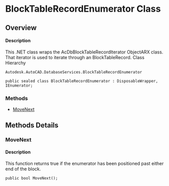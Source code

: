 # BlockTableRecordEnumerator Class

## Overview

#### Description
This .NET class wraps the AcDbBlockTableRecordIterator ObjectARX class. 
That iterator is used to iterate through an BlockTableRecord.
Class Hierarchy
```text
Autodesk.AutoCAD.DatabaseServices.BlockTableRecordEnumerator
```

```text
public sealed class BlockTableRecordEnumerator : DisposableWrapper, IEnumerator;
```

### Methods

- [MoveNext](#movenext)


## Methods Details

### MoveNext

#### Description
This function returns true if the enumerator has been positioned past either end of the block.
```text
public bool MoveNext();
```
